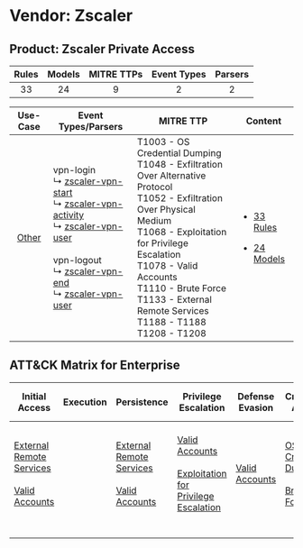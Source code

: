 Vendor: Zscaler
===============
Product: Zscaler Private Access
-------------------------------
| Rules | Models | MITRE TTPs | Event Types | Parsers |
|:-----:|:------:|:----------:|:-----------:|:-------:|
|  33   |   24   |     9      |      2      |    2    |

|                Use-Case                | Event Types/Parsers                                                                                                                                                                                                                                                                                                                                                                           | MITRE TTP                                                                                                                                                                                                                                                                                                | Content                                                                                                           |
|:--------------------------------------:| --------------------------------------------------------------------------------------------------------------------------------------------------------------------------------------------------------------------------------------------------------------------------------------------------------------------------------------------------------------------------------------------- | -------------------------------------------------------------------------------------------------------------------------------------------------------------------------------------------------------------------------------------------------------------------------------------------------------- | ----------------------------------------------------------------------------------------------------------------- |
| [Other](../../../UseCases/uc_other.md) |  vpn-login<br> ↳ [zscaler-vpn-start](Parsers/parserContent_zscaler-vpn-start.md)<br> ↳ [zscaler-vpn-activity](Parsers/parserContent_zscaler-vpn-activity.md)<br> ↳ [zscaler-vpn-user](Parsers/parserContent_zscaler-vpn-user.md)<br><br> vpn-logout<br> ↳ [zscaler-vpn-end](Parsers/parserContent_zscaler-vpn-end.md)<br> ↳ [zscaler-vpn-user](Parsers/parserContent_zscaler-vpn-user.md)<br> | T1003 - OS Credential Dumping<br>T1048 - Exfiltration Over Alternative Protocol<br>T1052 - Exfiltration Over Physical Medium<br>T1068 - Exploitation for Privilege Escalation<br>T1078 - Valid Accounts<br>T1110 - Brute Force<br>T1133 - External Remote Services<br>T1188 - T1188<br>T1208 - T1208<br> | [<ul><li>33 Rules</li></ul><ul><li>24 Models</li></ul>](Rules_Models/r_m_zscaler_zscaler_private_access_Other.md) |

ATT&CK Matrix for Enterprise
----------------------------
| Initial Access                                                                                                                                   | Execution | Persistence                                                                                                                                      | Privilege Escalation                                                                                                                                          | Defense Evasion                                                     | Credential Access                                                                                                                          | Discovery | Lateral Movement | Collection | Command and Control | Exfiltration                                                                                                                                                                      | Impact |
| ------------------------------------------------------------------------------------------------------------------------------------------------ | --------- | ------------------------------------------------------------------------------------------------------------------------------------------------ | ------------------------------------------------------------------------------------------------------------------------------------------------------------- | ------------------------------------------------------------------- | ------------------------------------------------------------------------------------------------------------------------------------------ | --------- | ---------------- | ---------- | ------------------- | --------------------------------------------------------------------------------------------------------------------------------------------------------------------------------- | ------ |
| [External Remote Services](https://attack.mitre.org/techniques/T1133)<br><br>[Valid Accounts](https://attack.mitre.org/techniques/T1078)<br><br> |           | [External Remote Services](https://attack.mitre.org/techniques/T1133)<br><br>[Valid Accounts](https://attack.mitre.org/techniques/T1078)<br><br> | [Valid Accounts](https://attack.mitre.org/techniques/T1078)<br><br>[Exploitation for Privilege Escalation](https://attack.mitre.org/techniques/T1068)<br><br> | [Valid Accounts](https://attack.mitre.org/techniques/T1078)<br><br> | [OS Credential Dumping](https://attack.mitre.org/techniques/T1003)<br><br>[Brute Force](https://attack.mitre.org/techniques/T1110)<br><br> |           |                  |            |                     | [Exfiltration Over Alternative Protocol](https://attack.mitre.org/techniques/T1048)<br><br>[Exfiltration Over Physical Medium](https://attack.mitre.org/techniques/T1052)<br><br> |        |
